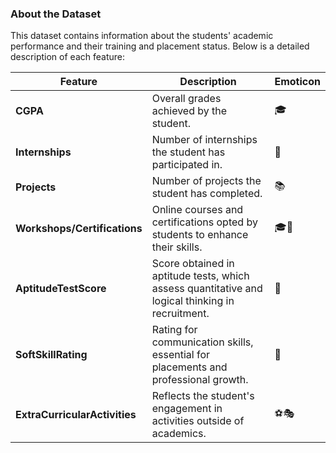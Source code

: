 ### About the Dataset

This dataset contains information about the students' academic performance and their training and placement status. Below is a detailed description of each feature:

| Feature                | Description                                                                                      | Emoticon    |
|------------------------|--------------------------------------------------------------------------------------------------|-------------|
| **CGPA**               | Overall grades achieved by the student.                                                          | 🎓         |
| **Internships**        | Number of internships the student has participated in.                                           | 💼         |
| **Projects**           | Number of projects the student has completed.                                                    | 📚         |
| **Workshops/Certifications** | Online courses and certifications opted by students to enhance their skills.                    | 🎓📜        |
| **AptitudeTestScore**  | Score obtained in aptitude tests, which assess quantitative and logical thinking in recruitment. | 🧠         |
| **SoftSkillRating**    | Rating for communication skills, essential for placements and professional growth.              | 💬         |
| **ExtraCurricularActivities** | Reflects the student's engagement in activities outside of academics.                         | ⚽🎭        |

